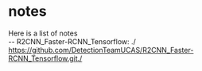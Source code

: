 # notes
Here is a list of notes
<br/>
-- R2CNN_Faster-RCNN_Tensorflow: ./ https://github.com/DetectionTeamUCAS/R2CNN_Faster-RCNN_Tensorflow.git./
